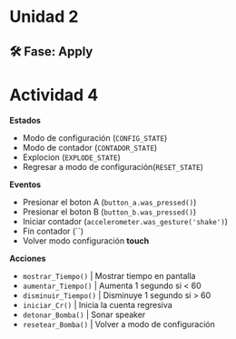 # Unidad 2


## 🛠 Fase: Apply

# Actividad 4

**Estados**
- Modo de configuración (`CONFIG_STATE`)
- Modo de contador (`CONTADOR_STATE`)
- Explocion (`EXPLODE_STATE`)
- Regresar a modo de configuración(`RESET_STATE`)

**Eventos**
- Presionar el boton A (`button_a.was_pressed()`)
- Presionar el boton B (`button_b.was_pressed()`)
- Iniciar contador (`accelerometer.was_gesture('shake')`)
- Fin contador (``)
- Volver modo configuración **touch**

**Acciones**
- `mostrar_Tiempo()` | Mostrar tiempo en pantalla
- `aumentar_Tiempo()` | Aumenta 1 segundo si < 60
- `disminuir_Tiempo()` | Disminuye 1 segundo si > 60
- `iniciar_Cr()` | Inicia la cuenta regresiva
- `detonar_Bomba()` | Sonar speaker
- `resetear_Bomba()` | Volver a modo de configuración
